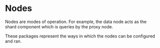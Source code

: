 # Nodes

Nodes are modes of operation. For example, the data node acts as the shard component which is queries by the proxy node.

These packages represent the ways in which the nodes can be configured and ran.
